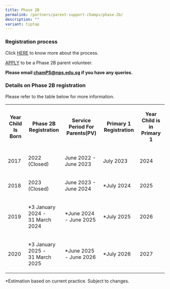 ```yaml
---
title: Phase 2B
permalink: /partners/parent-support-champs/phase-2b/
description: ""
variant: tiptap
---
```

<h3>Registration process</h3>
<p>Click <a href="https://docs.google.com/presentation/d/136YSBZZA553QhP0pnwtT6MCH2SvDh-Xd/edit#slide=id.p1" rel="noopener noreferrer nofollow" target="_blank">HERE</a> to
know more about the process.</p>
<p><a href="https://form.gov.sg/67627f1955715092a91a45fd" rel="noopener noreferrer nofollow" target="_blank">APPLY</a> to
be a Phase 2B parent volunteer.</p>
<p><strong>Please email <a href="chamPS@nps.edu.sg" rel="noopener noreferrer nofollow" target="_blank">chamPS@nps.edu.sg</a> if you have any queries.</strong>
</p>
<h3>Details on Phase 2B registration</h3>
<p>Please refer to the table below for more information.</p>
<table style="minWidth: 125px">
<colgroup>
<col>
<col>
<col>
<col>
<col>
</colgroup>
<tbody>
<tr>
<th rowspan="1" colspan="1">
<p><strong>Year Child Is Born</strong>
</p>
</th>
<th rowspan="1" colspan="1">
<p><strong>Phase 2B Registration</strong>
</p>
</th>
<th rowspan="1" colspan="1">
<p><strong>Service Period For Parents(PV)</strong>
</p>
</th>
<th rowspan="1" colspan="1">
<p><strong>Primary 1 Registration</strong>
</p>
</th>
<th rowspan="1" colspan="1">
<p><strong>Year Child is in Primary 1</strong>
</p>
</th>
</tr>
<tr>
<td rowspan="1" colspan="1">
<p>2017</p>
</td>
<td rowspan="1" colspan="1">
<p>2022 (Closed)</p>
</td>
<td rowspan="1" colspan="1">
<p>June 2022 - June 2023</p>
</td>
<td rowspan="1" colspan="1">
<p>July 2023</p>
</td>
<td rowspan="1" colspan="1">
<p>2024</p>
</td>
</tr>
<tr>
<td rowspan="1" colspan="1">
<p>2018</p>
</td>
<td rowspan="1" colspan="1">
<p>2023 (Closed)</p>
</td>
<td rowspan="1" colspan="1">
<p>June 2023 - June 2024</p>
</td>
<td rowspan="1" colspan="1">
<p>*July 2024</p>
</td>
<td rowspan="1" colspan="1">
<p>2025</p>
</td>
</tr>
<tr>
<td rowspan="1" colspan="1">
<p>2019</p>
</td>
<td rowspan="1" colspan="1">
<p>*3 January 2024 -
<br>31 March 2024</p>
</td>
<td rowspan="1" colspan="1">
<p>*June 2024 - June 2025</p>
</td>
<td rowspan="1" colspan="1">
<p>*July 2025</p>
</td>
<td rowspan="1" colspan="1">
<p>2026</p>
</td>
</tr>
<tr>
<td rowspan="1" colspan="1">
<p>2020</p>
</td>
<td rowspan="1" colspan="1">
<p>*3 January 2025 -
<br>31 March 2025</p>
</td>
<td rowspan="1" colspan="1">
<p>*June 2025 - June 2026</p>
</td>
<td rowspan="1" colspan="1">
<p>*July 2026</p>
</td>
<td rowspan="1" colspan="1">
<p>2027</p>
</td>
</tr>
</tbody>
</table>
<p>*Estimation based on current practice. Subject to changes.</p>